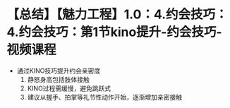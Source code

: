 # 【总结】【魅力工程】1.0：4.约会技巧：4.约会技巧：第1节kino提升-约会技巧-视频课程

-   通过KINO技巧提升约会亲密度
    1.  静怒身高包括肢体接触
    2.  KINO过程需缓慢，避免跳跃式
    3.  建议从握手、拍掌等礼节性动作开始，逐渐增加亲密接触